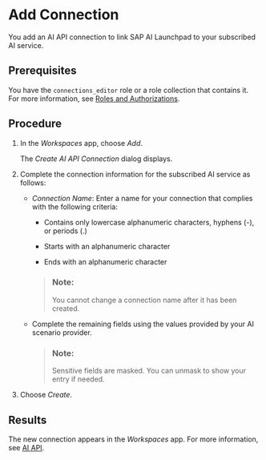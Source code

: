 <!-- loio867cf53368104ad3a761bc2a826cc73f -->

# Add Connection

You add an AI API connection to link SAP AI Launchpad to your subscribed AI service.



<a name="loio867cf53368104ad3a761bc2a826cc73f__prereq_jxh_cq2_rpb"/>

## Prerequisites

You have the `connections_editor` role or a role collection that contains it. For more information, see [Roles and Authorizations](security-e4cf710.md#loio4ef8499d7a4945ec854e3b4590830bcc).



<a name="loio867cf53368104ad3a761bc2a826cc73f__steps_klc_w3v_xqb"/>

## Procedure

1.  In the *Workspaces* app, choose *Add*.

    The *Create AI API Connection* dialog displays.

2.  Complete the connection information for the subscribed AI service as follows:

    -   *Connection Name*: Enter a name for your connection that complies with the following criteria:

        -   Contains only lowercase alphanumeric characters, hyphens \(-\), or periods \(.\)

        -   Starts with an alphanumeric character

        -   Ends with an alphanumeric character


        > ### Note:  
        > You cannot change a connection name after it has been created.

    -   Complete the remaining fields using the values provided by your AI scenario provider.

        > ### Note:  
        > Sensitive fields are masked. You can unmask to show your entry if needed.


3.  Choose *Create*.




<a name="loio867cf53368104ad3a761bc2a826cc73f__result_hyt_gwm_5nb"/>

## Results

The new connection appears in the *Workspaces* app. For more information, see [AI API](https://help.sap.com/viewer/808d9d442fb0484e9b818924feeb9add/LATEST/en-US/716d4c38e3054c93a9d481b51cc66298.html).

